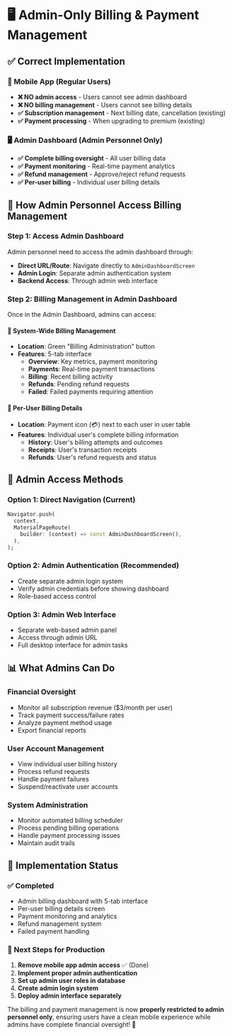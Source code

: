 # 🖥️ Admin-Only Billing & Payment Management

## ✅ **Correct Implementation**

### **📱 Mobile App (Regular Users)**
- **❌ NO admin access** - Users cannot see admin dashboard
- **❌ NO billing management** - Users cannot see billing details
- **✅ Subscription management** - Next billing date, cancellation (existing)
- **✅ Payment processing** - When upgrading to premium (existing)

### **🖥️ Admin Dashboard (Admin Personnel Only)**
- **✅ Complete billing oversight** - All user billing data
- **✅ Payment monitoring** - Real-time payment analytics
- **✅ Refund management** - Approve/reject refund requests
- **✅ Per-user billing** - Individual user billing details

## 🎯 **How Admin Personnel Access Billing Management**

### **Step 1: Access Admin Dashboard**
Admin personnel need to access the admin dashboard through:
- **Direct URL/Route**: Navigate directly to `AdminDashboardScreen`
- **Admin Login**: Separate admin authentication system
- **Backend Access**: Through admin web interface

### **Step 2: Billing Management in Admin Dashboard**
Once in the Admin Dashboard, admins can access:

#### **🔄 System-Wide Billing Management**
- **Location**: Green "Billing Administration" button
- **Features**: 5-tab interface
  - **Overview**: Key metrics, payment monitoring
  - **Payments**: Real-time payment transactions
  - **Billing**: Recent billing activity
  - **Refunds**: Pending refund requests
  - **Failed**: Failed payments requiring attention

#### **👤 Per-User Billing Details**
- **Location**: Payment icon (💳) next to each user in user table
- **Features**: Individual user's complete billing information
  - **History**: User's billing attempts and outcomes
  - **Receipts**: User's transaction receipts
  - **Refunds**: User's refund requests and status

## 🔐 **Admin Access Methods**

### **Option 1: Direct Navigation (Current)**
```dart
Navigator.push(
  context,
  MaterialPageRoute(
    builder: (context) => const AdminDashboardScreen(),
  ),
);
```

### **Option 2: Admin Authentication (Recommended)**
- Create separate admin login system
- Verify admin credentials before showing dashboard
- Role-based access control

### **Option 3: Admin Web Interface**
- Separate web-based admin panel
- Access through admin URL
- Full desktop interface for admin tasks

## 📊 **What Admins Can Do**

### **Financial Oversight**
- Monitor all subscription revenue ($3/month per user)
- Track payment success/failure rates
- Analyze payment method usage
- Export financial reports

### **User Account Management**
- View individual user billing history
- Process refund requests
- Handle payment failures
- Suspend/reactivate user accounts

### **System Administration**
- Monitor automated billing scheduler
- Process pending billing operations
- Handle payment processing issues
- Maintain audit trails

## 🚀 **Implementation Status**

### **✅ Completed**
- Admin billing dashboard with 5-tab interface
- Per-user billing details screen
- Payment monitoring and analytics
- Refund management system
- Failed payment handling

### **🔧 Next Steps for Production**
1. **Remove mobile app admin access** ✅ (Done)
2. **Implement proper admin authentication**
3. **Set up admin user roles in database**
4. **Create admin login system**
5. **Deploy admin interface separately**

The billing and payment management is now **properly restricted to admin personnel only**, ensuring users have a clean mobile experience while admins have complete financial oversight! 🎯